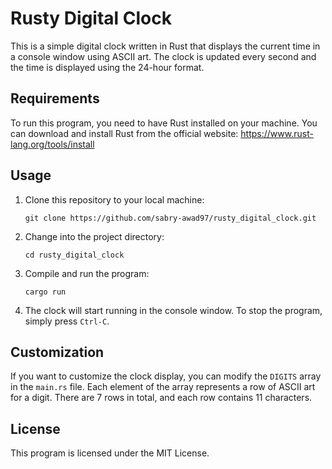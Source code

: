 # Rusty Digital Clock

This is a simple digital clock written in Rust that displays the current time in a console window using ASCII art. The clock is updated every second and the time is displayed using the 24-hour format.

## Requirements

To run this program, you need to have Rust installed on your machine. You can download and install Rust from the official website: https://www.rust-lang.org/tools/install

## Usage

1. Clone this repository to your local machine:

   ```
   git clone https://github.com/sabry-awad97/rusty_digital_clock.git
   ```

2. Change into the project directory:

   ```
   cd rusty_digital_clock
   ```

3. Compile and run the program:

   ```
   cargo run
   ```

4. The clock will start running in the console window. To stop the program, simply press `Ctrl-C`.

## Customization

If you want to customize the clock display, you can modify the `DIGITS` array in the `main.rs` file. Each element of the array represents a row of ASCII art for a digit. There are 7 rows in total, and each row contains 11 characters.

## License

This program is licensed under the MIT License.
